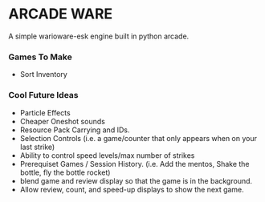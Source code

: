 # ARCADE WARE
A simple warioware-esk engine built in python arcade.

### Games To Make
- Sort Inventory

### Cool Future Ideas
- Particle Effects
- Cheaper Oneshot sounds
- Resource Pack Carrying and IDs.
- Selection Controls (i.e. a game/counter that only appears when on your last strike)
- Ability to control speed levels/max number of strikes
- Prerequiset Games / Session History. (i.e. Add the mentos, Shake the bottle, fly the bottle rocket)
- blend game and review display so that the game is in the background.
- Allow review, count, and speed-up displays to show the next game.